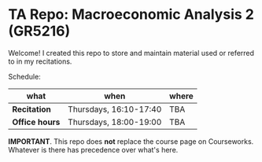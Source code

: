 # TA Repo: Macroeconomic Analysis 2 (GR5216)

Welcome! I created this repo to store and maintain material used or referred to in my recitations.

<span class="underline">Schedule:</span>

| what             | when                   | where |
|---------------- |---------------------- |----- |
| **Recitation**   | Thursdays, 16:10-17:40 | TBA   |
| **Office hours** | Thursdays, 18:00-19:00 | TBA   |

<span class="underline">**IMPORTANT**</span>. This repo does **not** replace the course page on Courseworks. Whatever is there has precedence over what's here.

